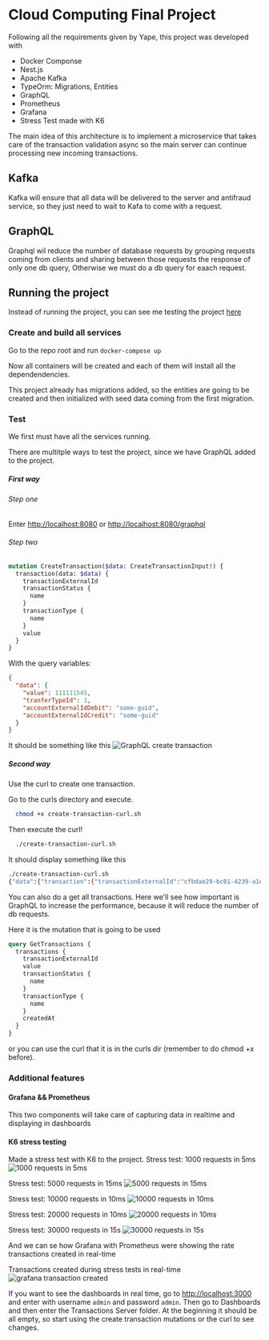 # Cloud Computing Final Project

Following all the requirements given by Yape, this project was developed with

<ul>
<li>Docker Componse</li>
<li>Nest.js</li>
<li>Apache Kafka</li>
<li>TypeOrm: Migrations, Entities</li>
<li>GraphQL</li>
<li>Prometheus</li>
<li>Grafana</li>
<li>Stress Test made with K6</li>
</ul>

The main idea of this architecture is to implement a microservice that takes care of the transaction validation async so the main server can continue processing new incoming transactions.

## Kafka

Kafka will ensure that all data will be delivered to the server and antifraud service, so they just need to wait to Kafa to come with a request.

## GraphQL

Graphql wil reduce the number of database requests by grouping requests coming from clients and sharing between those requests the response of only one db query, Otherwise we must do a db query for eaach request.


## Running the project
Instead of running the project, you can see me testing the project [here](https://www.youtube.com/watch?v=JOMq55FhS-M)
### Create and build all services

Go to the repo root and run
`docker-compose up`

Now all containers will be created and each of them will install all the dependendencies.

This project already has migrations added, so the entities are going to be created and then initialized with seed data coming from the first migration.

### Test

We first must have all the services running.

There are multitple ways to test the project, since we have GraphQL added to the project.

##### First way

###### Step one

Enter [http://localhost:8080](http://localhost:8080) or [http://localhost:8080/graphql](http://localhost:8080/graphql)

###### Step two

```graphql
mutation CreateTransaction($data: CreateTransactionInput!) {
  transaction(data: $data) {
    transactionExternalId
    transactionStatus {
      name
    }
    transactionType {
      name
    }
    value
  }
}
```

With the query variables:

```json
{
  "data": {
    "value": 111111545,
    "tranferTypeId": 1,
    "accountExternalIdDebit": "some-guid",
    "accountExternalIdCredit": "some-guid"
  }
}
```

It should be something like this
![GraphQL create transaction](images/graphq-CreateTransaction.png "Create Transaction GraphQL")

##### Second way

Use the curl to create one transaction.

Go to the curls directory and execute.

```bash
  chmod +x create-transaction-curl.sh
```

Then execute the curl!

```bash
  ./create-transaction-curl.sh
```

It should display something like this

```bash
./create-transaction-curl.sh
{"data":{"transaction":{"transactionExternalId":"cfbdae29-bc01-4239-a1ec-6e22c3c68855","transactionStatus":{"name":"pending"},"transactionType":{"name":"type-1"},"value":1002}}}
```

You can also do a get all transactions. Here we'll see how important is GraphQL to increase the performance, because it will reduce the number of db requests.

Here it is the mutation that is going to be used

```graphql
query GetTransactions {
  transactions {
    transactionExternalId
    value
    transactionStatus {
      name
    }
    transactionType {
      name
    }
    createdAt
  }
}
```

or you can use the curl that it is in the curls dir (remember to do chmod +x <bash-file> before).

### Additional features

#### Grafana && Prometheus
This two components will take care of capturing data in realtime and displaying in dashboards

#### K6 stress testing

Made a stress test with K6 to the project.
Stress test: 1000 requests in 5ms
![1000 requests in 5ms](images/k6StressTest1000.png)

Stress test: 5000 requests in 15ms
![5000 requests in 15ms](images/k6StressTest5000.png )

Stress test: 10000 requests in 10ms
![10000 requests in 10ms](images/k6StressTest10000.png )

Stress test: 20000 requests in 10ms
![20000 requests in 10ms](images/k6StressTest10000.png )

Stress test: 30000 requests in 15s
![30000 requests in 15s](images/k6StressTest30000.png )


And we can se how Grafana with Prometheus were showing the rate transactions created in real-time

Transactions created during stress tests in real-time
![grafana transaction created](images/grafanaTransactionsCreated.png )


If you want to see the dashboards in real time, go to [http://localhost:3000](http://localhost:3000) and enter with username ```admin``` and password ```admin```. 
Then go to Dashboards and then enter the Transactions Server folder. At the beginning it should be all empty, so start using the create transaction mutations or the curl to see changes. 